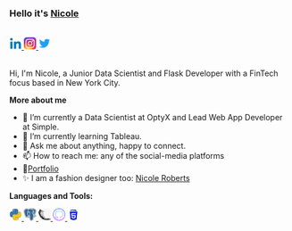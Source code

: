 ### Hello it's [Nicole](https://github.com/ellenicoleroberts?tab=repositories)

<br/>


<a href="https://www.linkedin.com/in/nicolerobertsdesigner/">
  <img src="images/linkedin.png" alt="Nicole Roberts" style="width:22px;height:22px;">
</a>

<a href="https://www.instagram.com/nicrobertsny/">
  <img src="images/instagram.webp" alt="Nicole Roberts" style="width:22px;height:22px;">
</a>

<a href="https://twitter.com/ellenicoler">
  <img src="images/twitter.png" alt="Nicole Roberts" style="width:22px;height:22px;">
</a>

<br />

<br />

Hi, I'm Nicole, a Junior Data Scientist and Flask Developer with a FinTech focus based in New York City. 

**More about me**

- 🔭 I’m currently a Data Scientist at OptyX and Lead Web App Developer at Simple.
- 🌱 I’m currently learning Tableau.
- 💬 Ask me about anything, happy to connect.
- 📫 How to reach me: any of the social-media platforms 
- 📝[Portfolio]()
- ✨ I am a fashion designer too: [Nicole Roberts](https://www.nicoleroberts.com/)

**Languages and Tools:**

<a href="https://www.python.org/">
  <img src="images/python.webp" alt="Nicole Roberts" style="width:22px;height:22px;">
</a>
<a href="https://www.postgresql.org/">
  <img src="images/postgre.png" alt="Nicole Roberts" style="width:22px;height:22px;">
</a>
<a href="https://flask.palletsprojects.com/en/2.2.x/">
  <img src="images/flask.png" alt="Nicole Roberts" style="width:22px;height:22px;">
</a>
<a href="https://github.com/">
  <img src="images/github.png" alt="Nicole Roberts" style="width:22px;height:22px;">
</a>
<a href="https://www.w3schools.com/html/">
  <img src="images/html.png" alt="Nicole Roberts" style="width:22px;height:22px;">
</a>


